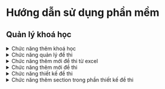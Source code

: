 # Hướng dẫn sử dụng phần mềm

## Quản lý khoá học

<details>
<summary>Chức năng thêm khoá học</summary>

#### Các bước thực hiện

1. B1: Chọn menu quản lý khoá học.
2. B2: Click nút "Thêm mới" để thêm mới khoá học sau đó màn hình hiển thị popup để nhập thông tin khoá học.
3. B3: Nhập thông tin khoá học sau đó click để lưu.

</details>

<details>
<summary>Chức năng quản lý đề thi</summary>

#### Các bước thực hiện

1. B1: Chọn một khoá học cần quản lý đề thi.
2. B2: Click "Quản lý đề thi: để thực hiên các chức năng quản lý đề thi.
</details>

<details>
<summary>Chức năng thêm mới đề thi từ excel</summary>

#### Các bước thực hiện

1. B1: Click "Nhập từ file excel" sau đó màn hình hiển thị popup "Nhập đề thi".
2. B2: Click "Tải xuống tệp tin mẫu" sau đó chỉnh sửa file excel mà đề thi cần thêm mới.
3. B3: Click "Tải tệp lên" sau đó chọn file excel vừa mới sửa.
4. B4: Click "Thêm mới" để thêm mới đề thi từ excel.
</details>

<details>
<summary>Chức năng thêm mới đề thi</summary>

#### Các bước thực hiện

1. B1: Click nút "Thêm mới để thêm" để thêm mới để thi sau đó màn hình hiển thị popup để nhập thông tin thông tin đề thi.
2. B2: Nhập thông tin đề thi sau đó click để lưu.

</details>

<details>
<summary>Chức năng thiết kế đề thi</summary>

#### Các bước thực hiện

1. B1: Click nút "Thiết kế đề thi" để thiết kế 1 đề thi (thêm, xoá sửa câu hỏi trong đề thi).

</details>

<details>
<summary>Chức năng thêm section trong phần thiết kế đề thi</summary>

#### Các bước thực hiện

1. B1: Click nút "Thêm section" để thiết kế 1 đề thi (thêm, xoá sửa câu hỏi trong đề thi).
2. B2: Nhập thông tin section sau đó click nút lưu để lưu section cho nhóm câu hỏi.
</details>

